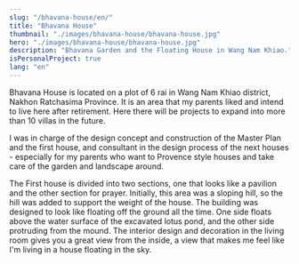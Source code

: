```yaml
---
slug: "/bhavana-house/en/"
title: "Bhavana House"
thumbnail: "./images/bhavana-house/bhavana-house.jpg"
hero: "./images/bhavana-house/bhavana-house.jpg"
description: "Bhavana Garden and the Floating House in Wang Nam Khiao."
isPersonalProject: true
lang: "en"
---
```


Bhavana House is located on a plot of 6 rai in Wang Nam Khiao district, Nakhon
Ratchasima Province. It is an area that my parents liked and intend to live here
after retirement. Here there will be projects to expand into more than 10 villas
in the future.

I was in charge of the design concept and construction of the Master Plan and
the first house, and consultant in the design process of the next houses -
especially for my parents who want to Provence style houses and take care of
the garden and landscape around.

The First house is divided into two sections, one that looks like a pavilion and
the other section for prayer. Initially, this area was a sloping hill, so the hill
was added to support the weight of the house. The building was designed to
look like floating off the ground all the time. One side floats above the water
surface of the excavated lotus pond, and the other side protruding from the
mound. The interior design and decoration in the living room gives you a great
view from the inside, a view that makes me feel like I&#39;m living in a house
floating in the sky.
